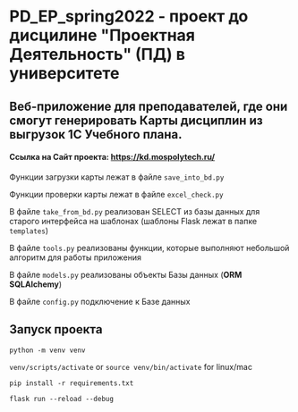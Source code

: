 ﻿# PD_EP_spring2022 - проект до дисцилине "Проектная Деятельность" (ПД) в университете

## Веб-приложение для преподавателей, где они смогут генерировать Карты дисциплин из выгрузок 1С Учебного плана.

#### Ссылка на Сайт проекта: https://kd.mospolytech.ru/

Функции загрузки карты лежат в файле ```save_into_bd.py```

Функции проверки карты лежат в файле ```excel_check.py```

В файле ```take_from_bd.py``` реализован SELECT из базы данных для старого интерфейса на шаблонах (шаблоны Flask лежат в папке ```templates```)

В файле ```tools.py``` реализованы функции, которые выполняют небольшой алгоритм для работы приложения

В файле ```models.py``` реализованы объекты Базы данных (**ORM SQLAlchemy**)

В файле ```config.py``` подключение к Базе данных


## Запуск проекта

`python -m venv venv`

`venv/scripts/activate` or `source venv/bin/activate` for linux/mac

`pip install -r requirements.txt`

`flask run --reload --debug`


